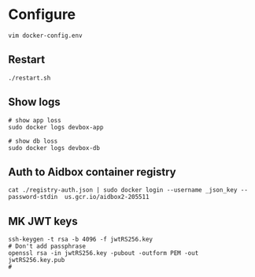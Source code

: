 # Configure

```
vim docker-config.env
```
## Restart

```
./restart.sh
```


## Show logs

```
# show app loss
sudo docker logs devbox-app

# show db loss
sudo docker logs devbox-db
```

## Auth to Aidbox container registry

```
cat ./registry-auth.json | sudo docker login --username _json_key --password-stdin  us.gcr.io/aidbox2-205511
```

## MK JWT keys
```
ssh-keygen -t rsa -b 4096 -f jwtRS256.key
# Don't add passphrase
openssl rsa -in jwtRS256.key -pubout -outform PEM -out jwtRS256.key.pub
#
```
